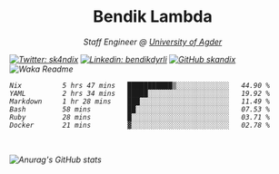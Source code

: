 <h1 align="center"> Bendik Lambda </h1>
<p align="center"><em>Staff Engineer @ <a href="http://www.uia.no">University of Agder</a></p>



[![Twitter: sk4ndix](https://img.shields.io/twitter/follow/sk4ndix?style=social)](https://twitter.com/sk4ndix)
[![Linkedin: bendikdyrli](https://img.shields.io/badge/-bendikdyrli-blue?style=flat-square&logo=Linkedin&logoColor=white&link=https://www.linkedin.com/in/bendikdyrli/)](https://www.linkedin.com/in/bendikdyrli/)
[![GitHub skandix](https://img.shields.io/github/followers/skandix?label=follow&style=social)](https://github.com/skandix)
![Waka Readme](https://github.com/skandix/skandix/workflows/Waka%20Readme/badge.svg)


<!--START_SECTION:waka-->

```text
Nix          5 hrs 47 mins   ███████████▒░░░░░░░░░░░░░   44.90 %
YAML         2 hrs 34 mins   █████░░░░░░░░░░░░░░░░░░░░   19.92 %
Markdown     1 hr 28 mins    ███░░░░░░░░░░░░░░░░░░░░░░   11.49 %
Bash         58 mins         ██░░░░░░░░░░░░░░░░░░░░░░░   07.53 %
Ruby         28 mins         █░░░░░░░░░░░░░░░░░░░░░░░░   03.71 %
Docker       21 mins         ▓░░░░░░░░░░░░░░░░░░░░░░░░   02.78 %
```

<!--END_SECTION:waka-->

  <br>
  
![Anurag's GitHub stats](https://github-readme-stats.vercel.app/api?username=skandix&show_icons=true&theme=tokyonight)


